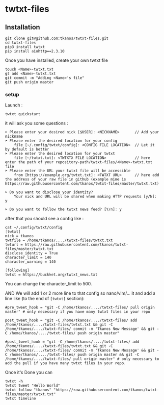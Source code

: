 # twtxt-files

## Installation

```
git clone git@github.com:tkanos/twtxt-files.git
cd twtxt-files
pip3 install twtxt
pip install aiohttp==2.3.10 
```

Once you have installed, create your own twtxt file 
```
touch <Name>-twtxt.txt
gt add <Name>-twtxt.txt
git commit -m "Adding <Name>'s file"
git push origin master
```

### setup
Launch :
```
twtxt quickstart
```
it will ask you some questions :
```
➤ Please enter your desired nick [$USER]: <NICKNAME>       // Add your nickname
➤ Please enter the desired location for your config
    file [~/.config/twtxt/config]: <CONFIG FILE LOCATION>  // Let it by default is better
➤ Please enter the desired location for your twtxt
    file [~/twtxt.txt]: <TWTXTX FILE LOCATION>             // here enter the path of your repository-path/twtxt-files/<Name>-twtxt.txt file
➤ Please enter the URL your twtxt file will be accessible
    from [https://example.org/twtxt.txt]: <TWTXT URL>      // here add the address of your raw file in github (example mine is https://raw.githubusercontent.com/tkanos/twtxt-files/master/twtxt.txt)

➤ Do you want to disclose your identity?
    Your nick and URL will be shared when making HTTP requests [y/N]: y

➤ Do you want to follow the twtxt news feed? [Y/n]: y
```

after that you should see a config like :

```
cat ~/.config/twtxt/config
[twtxt]
nick = tkanos
twtfile = /home/tkanos/..../twtxt-files/twtxt.txt
twturl = https://raw.githubusercontent.com/tkanos/twtxt-files/master/twtxt.txt
disclose_identity = True
character_limit = 140
character_warning = 140

[following]
twtxt = https://buckket.org/twtxt_news.txt
```

You can change the character_limit to 500.

AND We will add 1 or 2 more line to that config so nano/vim/... it and add a line like (to the end of `[twtxt]` section):
```
#pre_tweet_hook = "git -C /home/tkanos/..../twtxt-files/ pull origin master" # only necessary if you have many twtxt files in your repo

post_tweet_hook = "git -C /home/tkanos/..../twtxt-files/ add /home/tkanos/..../twtxt-files/twtxt.txt && git -C /home/tkanos/..../twtxt-files/ commit -m 'Tkanos New Message' && git -C /home/tkanos/..../twtxt-files/ push origin master"

#post_tweet_hook = "git -C /home/tkanos/..../twtxt-files/ add /home/tkanos/..../twtxt-files/twtxt.txt && git -C /home/tkanos/..../twtxt-files/ commit -m 'Tkanos New Message' && git -C /home/tkanos/..../twtxt-files/ push origin master && git -C /home/tkanos/..../twtxt-files/ pull origin master" # only necessary to add the pull if you have many twtxt files in your repo.

```

Once it's Done you can 
```
twtxt -h
twtxt tweet "Hello World"
twtxt follow "tkanos" "https://raw.githubusercontent.com/tkanos/twtxt-files/master/twtxt.txt"
twtxt timeline
```





